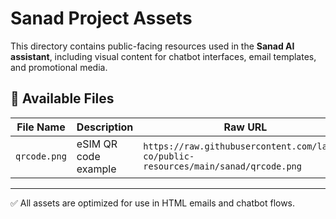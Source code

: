 # Sanad Project Assets

This directory contains public-facing resources used in the **Sanad AI assistant**, including visual content for chatbot interfaces, email templates, and promotional media.

## 📄 Available Files

| File Name   | Description         | Raw URL                                                                 |
|-------------|---------------------|--------------------------------------------------------------------------|
| `qrcode.png` | eSIM QR code example | `https://raw.githubusercontent.com/lamah-co/public-resources/main/sanad/qrcode.png` |

---

✅ All assets are optimized for use in HTML emails and chatbot flows.